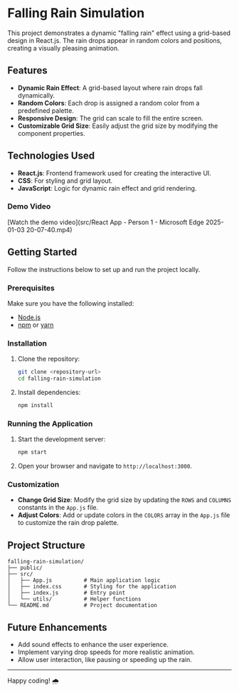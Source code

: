 
# Falling Rain Simulation

This project demonstrates a dynamic "falling rain" effect using a grid-based design in React.js. The rain drops appear in random colors and positions, creating a visually pleasing animation.

## Features
- **Dynamic Rain Effect**: A grid-based layout where rain drops fall dynamically.
- **Random Colors**: Each drop is assigned a random color from a predefined palette.
- **Responsive Design**: The grid can scale to fill the entire screen.
- **Customizable Grid Size**: Easily adjust the grid size by modifying the component properties.

## Technologies Used
- **React.js**: Frontend framework used for creating the interactive UI.
- **CSS**: For styling and grid layout.
- **JavaScript**: Logic for dynamic rain effect and grid rendering.

### Demo Video
[Watch the demo video](src/React App - Person 1 - Microsoft​ Edge 2025-01-03 20-07-40.mp4)


## Getting Started

Follow the instructions below to set up and run the project locally.

### Prerequisites
Make sure you have the following installed:
- [Node.js](https://nodejs.org/)
- [npm](https://www.npmjs.com/) or [yarn](https://yarnpkg.com/)

### Installation
1. Clone the repository:
   ```bash
   git clone <repository-url>
   cd falling-rain-simulation
   ```
2. Install dependencies:
   ```bash
   npm install
   ```

### Running the Application
1. Start the development server:
   ```bash
   npm start
   ```
2. Open your browser and navigate to `http://localhost:3000`.

### Customization
- **Change Grid Size**: Modify the grid size by updating the `ROWS` and `COLUMNS` constants in the `App.js` file.
- **Adjust Colors**: Add or update colors in the `COLORS` array in the `App.js` file to customize the rain drop palette.

## Project Structure
```
falling-rain-simulation/
├── public/
├── src/
│   ├── App.js          # Main application logic
│   ├── index.css       # Styling for the application
│   ├── index.js        # Entry point
│   └── utils/          # Helper functions
└── README.md           # Project documentation
```

## Future Enhancements
- Add sound effects to enhance the user experience.
- Implement varying drop speeds for more realistic animation.
- Allow user interaction, like pausing or speeding up the rain.
---

Happy coding! 🌧️
